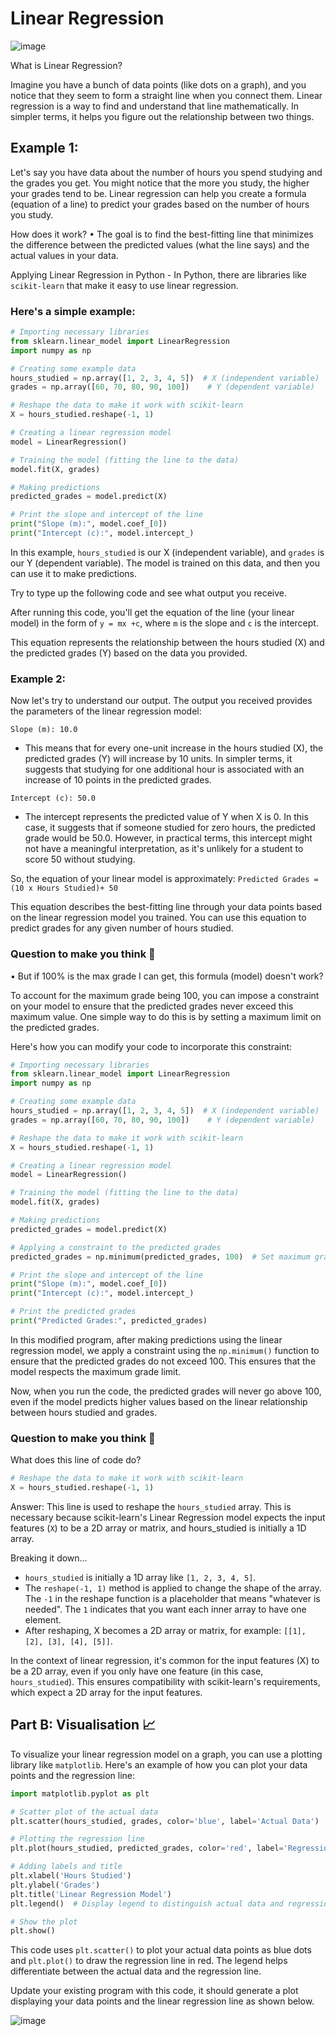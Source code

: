 # Linear Regression
![image](https://github.com/ross-bish/Coursework-Project/assets/83789503/523b47ec-03a5-4662-b3fa-b87bc8fd28e2)

What is Linear Regression?

Imagine you have a bunch of data points (like dots on a graph), and you notice that they seem to form a straight line when you connect them. Linear regression is a way to find and understand that line mathematically. In simpler terms, it helps you figure out the relationship between two things.

## Example 1:

Let's say you have data about the number of hours you spend studying and the grades you get. 
You might notice that the more you study, the higher your grades tend to be. 
Linear regression can help you create a formula (equation of a line) to predict your grades based on the number of hours you study.

How does it work?
	• The goal is to find the best-fitting line that minimizes the difference between the predicted values (what the line says) and the actual values in your data.

Applying Linear Regression in Python - In Python, there are libraries like ``scikit-learn`` that make it easy to use linear regression. 

### Here's a simple example:

````py
# Importing necessary libraries
from sklearn.linear_model import LinearRegression
import numpy as np

# Creating some example data
hours_studied = np.array([1, 2, 3, 4, 5])  # X (independent variable)
grades = np.array([60, 70, 80, 90, 100])    # Y (dependent variable)

# Reshape the data to make it work with scikit-learn
X = hours_studied.reshape(-1, 1)

# Creating a linear regression model
model = LinearRegression()

# Training the model (fitting the line to the data)
model.fit(X, grades)

# Making predictions
predicted_grades = model.predict(X)

# Print the slope and intercept of the line
print("Slope (m):", model.coef_[0])
print("Intercept (c):", model.intercept_)
````

In this example, ``hours_studied`` is our X (independent variable), and ``grades`` is our Y (dependent variable). 
The model is trained on this data, and then you can use it to make predictions.

Try to type up the following code and see what output you receive.

After running this code, you'll get the equation of the line (your linear model) in the form of ``y = mx +c``, where `m` is the slope and `c` is the intercept.

This equation represents the relationship between the hours studied (X) and the predicted grades (Y) based on the data you provided.



### Example 2:
Now let's try to understand our output.
The output you received provides the parameters of the linear regression model:

``Slope (m): 10.0``
- This means that for every one-unit increase in the hours studied (X), the predicted grades (Y) will increase by 10 units. In simpler terms, it suggests that studying for one additional hour is associated with an increase of 10 points in the predicted grades.

``Intercept (c): 50.0``
- The intercept represents the predicted value of Y when X is 0. In this case, it suggests that if someone studied for zero hours, the predicted grade would be 50.0. However, in practical terms, this intercept might not have a meaningful interpretation, as it's unlikely for a student to score 50 without studying.

So, the equation of your linear model is approximately:  ``Predicted Grades =(10 x Hours Studied)+ 50``

This equation describes the best-fitting line through your data points based on the linear regression model you trained. You can use this equation to predict grades for any given number of hours studied.

### Question to make you think 🤔 
• But if 100% is the max grade I can get, this formula (model) doesn't work?

To account for the maximum grade being 100, you can impose a constraint on your model to ensure that the predicted grades never exceed this maximum value. One simple way to do this is by setting a maximum limit on the predicted grades.

Here's how you can modify your code to incorporate this constraint:

````py
# Importing necessary libraries
from sklearn.linear_model import LinearRegression
import numpy as np

# Creating some example data
hours_studied = np.array([1, 2, 3, 4, 5])  # X (independent variable)
grades = np.array([60, 70, 80, 90, 100])    # Y (dependent variable)

# Reshape the data to make it work with scikit-learn
X = hours_studied.reshape(-1, 1)

# Creating a linear regression model
model = LinearRegression()

# Training the model (fitting the line to the data)
model.fit(X, grades)

# Making predictions
predicted_grades = model.predict(X)

# Applying a constraint to the predicted grades
predicted_grades = np.minimum(predicted_grades, 100)  # Set maximum grade to 100

# Print the slope and intercept of the line
print("Slope (m):", model.coef_[0])
print("Intercept (c):", model.intercept_)

# Print the predicted grades
print("Predicted Grades:", predicted_grades)
````

In this modified program, after making predictions using the linear regression model, we apply a constraint using the ``np.minimum()`` function to ensure that the predicted grades do not exceed 100. This ensures that the model respects the maximum grade limit.

Now, when you run the code, the predicted grades will never go above 100, even if the model predicts higher values based on the linear relationship between hours studied and grades.


### Question to make you think 🤔 
What does this line of code do?

````py
# Reshape the data to make it work with scikit-learn
X = hours_studied.reshape(-1, 1)
````

Answer:
This line is used to reshape the ``hours_studied`` array. This is necessary because scikit-learn's Linear Regression model expects the input features (`X`) to be a 2D array or matrix, and hours_studied is initially a 1D array.

Breaking it down…

- ``hours_studied`` is initially a 1D array like ``[1, 2, 3, 4, 5]``.
- The ``reshape(-1, 1)`` method is applied to change the shape of the array. The ``-1`` in the reshape function is a placeholder that means "whatever is needed". The ``1`` indicates that you want each inner array to have one element.
- After reshaping, X becomes a 2D array or matrix, for example: ``[[1], [2], [3], [4], [5]]``.

In the context of linear regression, it's common for the input features (X) to be a 2D array, even if you only have one feature (in this case, ``hours_studied``). 
This ensures compatibility with scikit-learn's requirements, which expect a 2D array for the input features.


## Part B: Visualisation 📈
To visualize your linear regression model on a graph, you can use a plotting library like ``matplotlib``. 
Here's an example of how you can plot your data points and the regression line:

````py
import matplotlib.pyplot as plt

# Scatter plot of the actual data
plt.scatter(hours_studied, grades, color='blue', label='Actual Data')

# Plotting the regression line
plt.plot(hours_studied, predicted_grades, color='red', label='Regression Line')

# Adding labels and title
plt.xlabel('Hours Studied')
plt.ylabel('Grades')
plt.title('Linear Regression Model')
plt.legend()  # Display legend to distinguish actual data and regression line

# Show the plot
plt.show()
````

This code uses ``plt.scatter()`` to plot your actual data points as blue dots and ``plt.plot()`` to draw the regression line in red. 
The legend helps differentiate between the actual data and the regression line.

Update your existing program with this code, it should generate a plot displaying your data points and the linear regression line as shown below.

![image](https://github.com/ross-bish/Coursework-Project/assets/83789503/003ab5ad-1d2f-4354-8a28-da3c7001cb5d)

